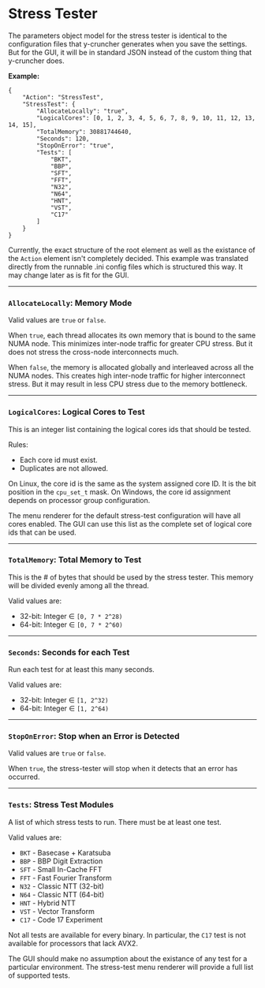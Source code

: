 Stress Tester
=====

The parameters object model for the stress tester is identical to the configuration files that y-cruncher generates when you save the settings.
But for the GUI, it will be in standard JSON instead of the custom thing that y-cruncher does.

**Example:**
```
{
    "Action": "StressTest",
    "StressTest": {
        "AllocateLocally": "true",
        "LogicalCores": [0, 1, 2, 3, 4, 5, 6, 7, 8, 9, 10, 11, 12, 13, 14, 15],
        "TotalMemory": 30881744640,
        "Seconds": 120,
        "StopOnError": "true",
        "Tests": [
            "BKT",
            "BBP",
            "SFT",
            "FFT",
            "N32",
            "N64",
            "HNT",
            "VST",
            "C17"
        ]
    }
}
```

Currently, the exact structure of the root element as well as the existance of the `Action` element isn't completely decided.
This example was translated directly from the runnable .ini config files which is structured this way.
It may change later as is fit for the GUI.

-----

### `AllocateLocally`: Memory Mode

Valid values are `true` or `false`.

When `true`, each thread allocates its own memory that is bound to the same NUMA node.
This minimizes inter-node traffic for greater CPU stress. But it does not stress the cross-node interconnects much.

When `false`, the memory is allocated globally and interleaved across all the NUMA nodes.
This creates high inter-node traffic for higher interconnect stress. But it may result in less CPU stress due to the memory bottleneck.

-----

### `LogicalCores`: Logical Cores to Test

This is an integer list containing the logical cores ids that should be tested.

Rules:
- Each core id must exist.
- Duplicates are not allowed.

On Linux, the core id is the same as the system assigned core ID. It is the bit position in the `cpu_set_t` mask.
On Windows, the core id assignment depends on processor group configuration.

The menu renderer for the default stress-test configuration will have all cores enabled.
The GUI can use this list as the complete set of logical core ids that can be used.

-----

### `TotalMemory`: Total Memory to Test

This is the # of bytes that should be used by the stress tester. This memory will be divided evenly among all the thread.

Valid values are:
- 32-bit: Integer ∈ `[0, 7 * 2^28)`
- 64-bit: Integer ∈ `[0, 7 * 2^60)`

-----

### `Seconds`: Seconds for each Test

Run each test for at least this many seconds.

Valid values are:
- 32-bit: Integer ∈ `[1, 2^32)`
- 64-bit: Integer ∈ `[1, 2^64)`

-----

### `StopOnError`: Stop when an Error is Detected

Valid values are `true` or `false`.

When `true`, the stress-tester will stop when it detects that an error has occurred.

-----

### `Tests`: Stress Test Modules

A list of which stress tests to run. There must be at least one test.

Valid values are:
- `BKT` - Basecase + Karatsuba
- `BBP` - BBP Digit Extraction
- `SFT` - Small In-Cache FFT
- `FFT` - Fast Fourier Transform
- `N32` - Classic NTT (32-bit)
- `N64` - Classic NTT (64-bit)
- `HNT` - Hybrid NTT
- `VST` - Vector Transform
- `C17` - Code 17 Experiment

Not all tests are available for every binary. In particular, the `C17` test is not available for processors that lack AVX2.

The GUI should make no assumption about the existance of any test for a particular environment.
The stress-test menu renderer will provide a full list of supported tests.



